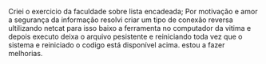 Criei o exercicio da faculdade sobre lista encadeada; Por motivação e amor a segurança da informação
resolvi criar um tipo de conexão reversa ultilizando netcat para isso baixo a ferramenta no computador
da vitima e depois executo deixa o arquivo pesistente e reiniciando toda vez que o sistema e reiniciado o codigo está disponível acima.
estou a fazer melhorias.
